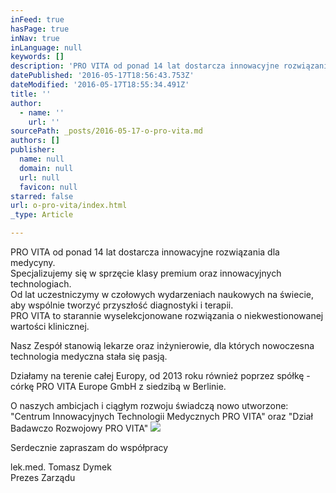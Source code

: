 ```yaml
---
inFeed: true
hasPage: true
inNav: true
inLanguage: null
keywords: []
description: 'PRO VITA od ponad 14 lat dostarcza innowacyjne rozwiązania dla medycyny. Specjalizujemy się w sprzęcie klasy premium oraz innowacyjnych technologiach. Od lat uczestniczymy w czołowych wydarzeniach naukowych na świecie, aby wspólnie tworzyć przyszłość diagnostyki i terapii. PRO VITA to starannie wyselekcjonowane rozwiązania o niekwestionowanej wartości klinicznej.'
datePublished: '2016-05-17T18:56:43.753Z'
dateModified: '2016-05-17T18:55:34.491Z'
title: ''
author:
  - name: ''
    url: ''
sourcePath: _posts/2016-05-17-o-pro-vita.md
authors: []
publisher:
  name: null
  domain: null
  url: null
  favicon: null
starred: false
url: o-pro-vita/index.html
_type: Article

---
```

PRO VITA od ponad 14 lat dostarcza innowacyjne rozwiązania dla medycyny.  
Specjalizujemy się w sprzęcie klasy premium oraz innowacyjnych technologiach.  
Od lat uczestniczymy w czołowych wydarzeniach naukowych na świecie, aby wspólnie tworzyć przyszłość diagnostyki i terapii.  
PRO VITA to starannie wyselekcjonowane rozwiązania o niekwestionowanej wartości klinicznej.

Nasz Zespół stanowią lekarze oraz inżynierowie, dla których nowoczesna technologia medyczna stała się pasją.

Działamy na terenie całej Europy, od 2013 roku również poprzez spółkę - córkę PRO VITA Europe GmbH z siedzibą w Berlinie.

O naszych ambicjach i ciągłym rozwoju świadczą nowo utworzone:  
"Centrum Innowacyjnych Technologii Medycznych PRO VITA" oraz "Dział Badawczo Rozwojowy PRO VITA"
![](https://the-grid-user-content.s3-us-west-2.amazonaws.com/24e28cac-1072-4185-bc43-80bd5155a5a5.png)

Serdecznie zapraszam do współpracy

lek.med. Tomasz Dymek  
Prezes Zarządu